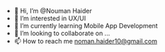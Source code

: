 - 👋 Hi, I’m @Nouman Haider
- 👀 I’m interested in UX/UI
- 🌱 I’m currently learning Mobile App Development
- 💞️ I’m looking to collaborate on ...
- 📫 How to reach me noman.haider10@gmail.com

<!---
Noman3380/Noman3380 is a ✨ special ✨ repository because its `README.md` (this file) appears on your GitHub profile.
You can click the Preview link to take a look at your changes.
--->
